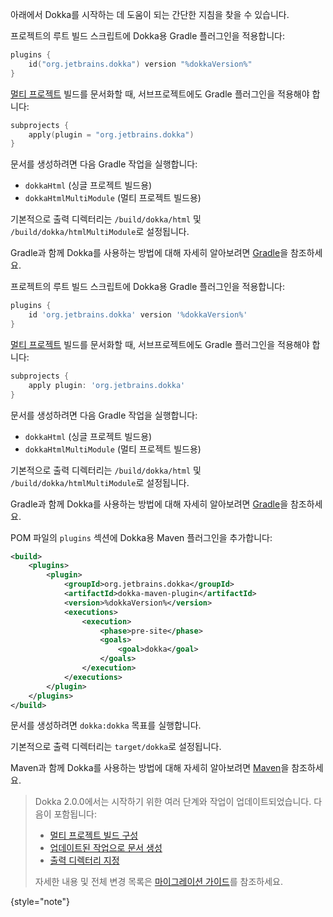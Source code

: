 [//]: # (title: Dokka 시작하기)

아래에서 Dokka를 시작하는 데 도움이 되는 간단한 지침을 찾을 수 있습니다.

<tabs group="build-script">
<tab title="Gradle Kotlin DSL" group-key="kotlin">

프로젝트의 루트 빌드 스크립트에 Dokka용 Gradle 플러그인을 적용합니다:

```kotlin
plugins {
    id("org.jetbrains.dokka") version "%dokkaVersion%"
}
```

[멀티 프로젝트](https://docs.gradle.org/current/userguide/multi_project_builds.html) 빌드를 문서화할 때, 서브프로젝트에도 Gradle 플러그인을 적용해야 합니다:

```kotlin
subprojects {
    apply(plugin = "org.jetbrains.dokka")
}
```

문서를 생성하려면 다음 Gradle 작업을 실행합니다:

* `dokkaHtml` (싱글 프로젝트 빌드용)
* `dokkaHtmlMultiModule` (멀티 프로젝트 빌드용)

기본적으로 출력 디렉터리는 `/build/dokka/html` 및 `/build/dokka/htmlMultiModule`로 설정됩니다.

Gradle과 함께 Dokka를 사용하는 방법에 대해 자세히 알아보려면 [Gradle](dokka-gradle.md)을 참조하세요.

</tab>
<tab title="Gradle Groovy DSL" group-key="groovy">

프로젝트의 루트 빌드 스크립트에 Dokka용 Gradle 플러그인을 적용합니다:

```groovy
plugins {
    id 'org.jetbrains.dokka' version '%dokkaVersion%'
}
```

[멀티 프로젝트](https://docs.gradle.org/current/userguide/multi_project_builds.html) 빌드를 문서화할 때, 서브프로젝트에도 Gradle 플러그인을 적용해야 합니다:

```groovy
subprojects {
    apply plugin: 'org.jetbrains.dokka'
}
```

문서를 생성하려면 다음 Gradle 작업을 실행합니다:

* `dokkaHtml` (싱글 프로젝트 빌드용)
* `dokkaHtmlMultiModule` (멀티 프로젝트 빌드용)

기본적으로 출력 디렉터리는 `/build/dokka/html` 및 `/build/dokka/htmlMultiModule`로 설정됩니다.

Gradle과 함께 Dokka를 사용하는 방법에 대해 자세히 알아보려면 [Gradle](dokka-gradle.md)을 참조하세요.

</tab>
<tab title="Maven" group-key="mvn">

POM 파일의 `plugins` 섹션에 Dokka용 Maven 플러그인을 추가합니다:

```xml
<build>
    <plugins>
        <plugin>
            <groupId>org.jetbrains.dokka</groupId>
            <artifactId>dokka-maven-plugin</artifactId>
            <version>%dokkaVersion%</version>
            <executions>
                <execution>
                    <phase>pre-site</phase>
                    <goals>
                        <goal>dokka</goal>
                    </goals>
                </execution>
            </executions>
        </plugin>
    </plugins>
</build>
```

문서를 생성하려면 `dokka:dokka` 목표를 실행합니다.

기본적으로 출력 디렉터리는 `target/dokka`로 설정됩니다.

Maven과 함께 Dokka를 사용하는 방법에 대해 자세히 알아보려면 [Maven](dokka-maven.md)을 참조하세요.

</tab>
</tabs>

> Dokka 2.0.0에서는 시작하기 위한 여러 단계와 작업이 업데이트되었습니다. 다음이 포함됩니다:
>
> * [멀티 프로젝트 빌드 구성](dokka-migration.md#share-dokka-configuration-across-modules)
> * [업데이트된 작업으로 문서 생성](dokka-migration.md#generate-documentation-with-the-updated-task)
> * [출력 디렉터리 지정](dokka-migration.md#output-directory)
> 
> 자세한 내용 및 전체 변경 목록은 [마이그레이션 가이드](dokka-migration.md)를 참조하세요.
> 
{style="note"}